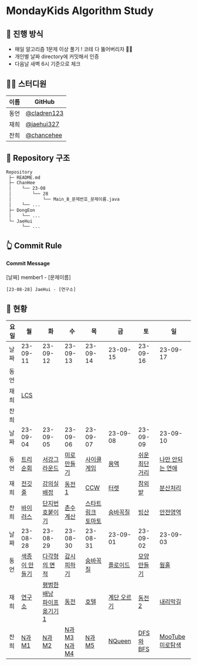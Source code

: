 # MondayKids Algorithm Study

## 🥇 진행 방식

- 매일 알고리즘 1문제 이상 풀기 ! 코테 다 뚫어버리자 👊🏻
- 개인별 날짜 directory에 커밋해서 인증
- 다음날 새벽 6시 기준으로 체크

## 👨‍💻 스터디원

| 이름 | GitHub                                       |
| ---- | -------------------------------------------- |
| 동언 | [@cladren123](https://github.com/cladren123) |
| 재희 | [@jaehui327](https://github.com/jaehui327)   |
| 찬희 | [@chancehee](https://github.com/chancehee)   |

## 📑 Repository 구조

```bash
Repository
 ├─ README.md
 ├─ ChanHee
 │    └── 23-08
 │        └── 28
 │            └── Main_B_문제번호_문제이름.java
 │    └── ...
 ├─ DongEon
 │    └── ...
 └─ JaeHui
      └── ...
```

## 👆 Commit Rule

#### Commit Message

[날짜] member1 - [문제이름]

```
[23-08-28] JaeHui - [연구소]
```

## 📝 현황

| 요일 | 월                                                    | 화                                                                                                               | 수                                                                                               | 목                                                                                                   | 금                                                  | 토                                                     | 일                                                                                                   |
| ---- | ----------------------------------------------------- | ---------------------------------------------------------------------------------------------------------------- | ------------------------------------------------------------------------------------------------ | ---------------------------------------------------------------------------------------------------- | --------------------------------------------------- | ------------------------------------------------------ | ---------------------------------------------------------------------------------------------------- |
| 날짜 | 23-09-11                                              | 23-09-12                                                                                                         | 23-09-13                                                                                         | 23-09-14                                                                                             | 23-09-15                                            | 23-09-16                                               | 23-09-17                                                                                             |
| 동언 |                                                       |                                                                                                                  |                                                                                                  |                                                                                                      |                                                     |                                                        |                                                                                                      |
| 재희 | [LCS](https://www.acmicpc.net/problem/9251)           |                                                                                                                  |                                                                                                  |                                                                                                      |                                                     |                                                        |                                                                                                      |
| 찬희 |                                                       |                                                                                                                  |                                                                                                  |                                                                                                      |                                                     |                                                        |                                                                                                      |
| 날짜 | 23-09-04                                              | 23-09-05                                                                                                         | 23-09-06                                                                                         | 23-09-07                                                                                             | 23-09-08                                            | 23-09-09                                               | 23-09-10                                                                                             |
| 동언 | [트리 순회](https://www.acmicpc.net/problem/1991)     | [서강그라운드](https://www.acmicpc.net/problem/14938)                                                            | [미로만들기](https://www.acmicpc.net/problem/2665)                                               | [사이클 게임](https://www.acmicpc.net/problem/20040)                                                 | [용액](https://www.acmicpc.net/problem/2467)        | [쉬운 최단거리](https://www.acmicpc.net/problem/14940) | [나만 안되는 연애](https://www.acmicpc.net/problem/14621)                                            |
| 재희 | [전깃줄](https://www.acmicpc.net/problem/2565)        | [강의실 배정](https://www.acmicpc.net/problem/11000)                                                             | [동전 1](https://www.acmicpc.net/problem/2293)                                                   | [CCW](https://www.acmicpc.net/problem/11758)                                                         | [터렛](https://www.acmicpc.net/problem/1002)        | [참외밭](https://www.acmicpc.net/problem/2477)         | [분산처리](https://www.acmicpc.net/problem/1009)                                                     |
| 찬희 | [바이러스](https://www.acmicpc.net/problem/2606)      | [단지번호붙이기](https://www.acmicpc.net/problem/2667)                                                           | [촌수계산](https://www.acmicpc.net/problem/2644)                                                 | [스타트링크](https://www.acmicpc.net/problem/5014)<br>[토마토](https://www.acmicpc.net/problem/7569) | [숨바꼭질](https://www.acmicpc.net/problem/1697)    | [빙산](https://www.acmicpc.net/problem/2573)           | [안전영역](https://www.acmicpc.net/problem/2468)                                                     |
| 날짜 | 23-08-28                                              | 23-08-29                                                                                                         | 23-08-30                                                                                         | 23-08-31                                                                                             | 23-09-01                                            | 23-09-02                                               | 23-09-03                                                                                             |
| 동언 | [색종이 만들기](https://www.acmicpc.net/problem/2630) | [다각형의 면적](https://www.acmicpc.net/problem/2166)                                                            | [감시 피하기](https://www.acmicpc.net/problem/18428)                                             | [숨바꼭질](https://www.acmicpc.net/problem/13549)                                                    | [플로이드](https://www.acmicpc.net/problem/11404)   | [모양 만들기](https://www.acmicpc.net/problem/16932)   | [웜홀](https://www.acmicpc.net/problem/1865)                                                         |
| 재희 | [연구소](https://www.acmicpc.net/problem/14502)       | [평범한 배낭](https://www.acmicpc.net/problem/12865)<br>[파이프 옮기기 1](https://www.acmicpc.net/problem/17070) | [동전](https://www.acmicpc.net/problem/9084)                                                     | [호텔](https://www.acmicpc.net/problem/1106)                                                         | [계단 오르기](https://www.acmicpc.net/problem/2579) | [동전 2](https://www.acmicpc.net/problem/2294)         | [내리막길](https://www.acmicpc.net/problem/1520)                                                     |
| 찬희 | [N과M1](https://www.acmicpc.net/problem/15649)        | [N과M2](https://www.acmicpc.net/problem/15650)                                                                   | [N과M3](https://www.acmicpc.net/problem/15651)<br>[N과M4](https://www.acmicpc.net/problem/15652) | [N과M5](https://www.acmicpc.net/problem/15654)                                                       | [NQueen](https://www.acmicpc.net/problem/9663)      | [DFS와BFS](https://www.acmicpc.net/problem/1260)       | [MooTube](https://www.acmicpc.net/problem/15591)<br>[미로탐색](https://www.acmicpc.net/problem/2178) |
